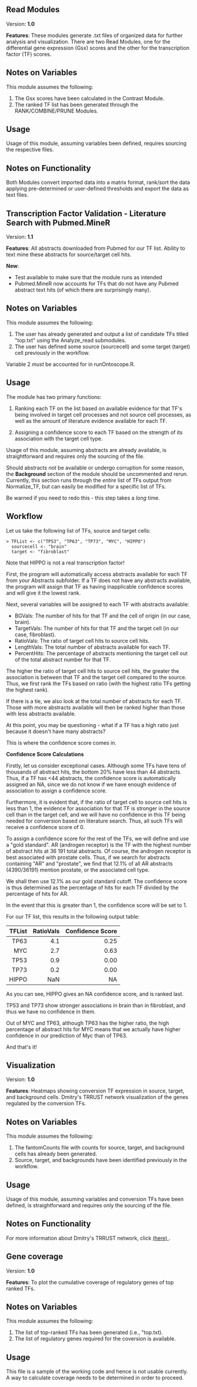 ## Read Modules

Version: **1.0**

**Features**: These modules generate .txt files of organized data for further analysis and visualization. There are two Read               Modules, one for the differential gene expression (Gsx) scores and the other for the transcription factor (TF)               scores. 

Notes on Variables
-------------
This module assumes the following:

1. The Gsx scores have been calculated in the Contrast Module. 
2. The ranked TF list has been generated through the RANK/COMBINE/PRUNE Modules. 

Usage
-------------
Usage of this module, assuming variables been defined, requires sourcing the respective files.

Notes on Functionality
-------------
Both Modules convert imported data into a matrix format, rank/sort the data applying pre-determined or user-defined thresholds and export the data as text files.

## Transcription Factor Validation - Literature Search with Pubmed.MineR

Version: **1.1**

**Features**: All abstracts downloaded from Pubmed for our TF list.
	      Ability to text mine these abstracts for source/target cell hits.

**New**: 
 - Test available to make sure that the module runs as intended
 - Pubmed.MineR now accounts for TFs that do not have any Pubmed abstract text hits (of which there are surprisingly many).
 
Notes on Variables
-------------
This module assumes the following:

1. The user has already generated and output a list of candidate TFs titled "top.txt" using the Analyze_read submodules.
2. The user has defined some source (sourcecell) and some target (target) cell previously in the workflow.

Variable 2 *must* be accounted for in runOntoscope.R.

Usage
-------------
The module has two primary functions:

1) Ranking each TF on the list based on available evidence for that TF's being involved in target cell processes
   and not source cell processes, as well as the amount of literature evidence available for each TF.

2) Assigning a confidence score to each TF based on the strength of its association with the target cell type.

Usage of this module, assuming abstracts are already available, is straightforward and requires only the sourcing of the file.

Should abstracts *not* be available or undergo corruption for some reason, the **Background** section of the module should
be uncommented and rerun. Currently, this section runs through the *entire* list of TFs output from Normalize_TF, but can
easily be modified for a specific list of TFs.

Be warned if you need to redo this - this step takes a *long* time.

Workflow
-------------
 
Let us take the following list of TFs, source and target cells:
 
```
> TFList <- c("TP53", "TP63", "TP73", "MYC", "HIPPO")
  sourcecell <- "brain"
  target <- "fibroblast"
```
Note that HIPPO is not a real transcription factor!

First, the program will automatically access abstracts available for each TF from your Abstracts subfolder. If a TF does not
have any abstracts available, the program will assign that TF as having inapplicable confidence scores and will give it the
lowest rank.

Next, several variables will be assigned to each TF with abstracts available:

- BGVals: The number of hits for that TF and the cell of origin (in our case, brain).
- TargetVals: The number of hits for that TF and the target cell (in our case, fibroblast).
- RatioVals: The ratio of target cell hits to source cell hits. 
- LengthVals: The total number of abstracts available for each TF.
- PercentHits: The percentage of abstracts mentioning the target cell out of the total abstract number for that TF.

The higher the ratio of target cell hits to source cell hits, the greater the association is between that TF and the target
cell compared to the source. Thus, we first rank the TFs based on ratio (with the highest ratio TFs getting the highest rank).

If there is a tie, we also look at the total number of abstracts for each TF. Those with more abstracts available will then
be ranked higher than those with less abstracts available.

At this point, you may be questioning - what if a TF has a high ratio just because it doesn't have many abstracts?

This is where the confidence score comes in.

**Confidence Score Calculations**

Firstly, let us consider exceptional cases. Although some TFs have tens of thousands of abstract hits, the bottom 20% have
less than 44 abstracts. Thus, if a TF has <44 abstracts, the confidence score is automatically assigned an NA, since we
do not know if we have enough evidence of association to assign a confidence score.

Furthermore, it is evident that, if the ratio of target cell to source cell hits is less than 1, the evidence for association for that TF
is stronger in the source cell than in the target cell, and we will have no confidence in this TF being needed for conversion
based on literature search. Thus, all such TFs will receive a confidence score of 0.

To assign a confidence score for the rest of the TFs, we will define and use a "gold standard". AR (androgen receptor) is the
TF with the highest number of abstract hits at 36 191 total abstracts. Of course, the androgen receptor is best associated
with prostate cells. Thus, if we search for abstracts containing "AR" and "prostate", we find that 12.1% of all AR abstracts
(4390/36191) mention prostate, or the associated cell type.

We shall then use 12.1% as our gold standard cutoff. The confidence score is thus determined as the percentage of hits for
each TF divided by the percentage of hits for AR.

In the event that this is greater than 1, the confidence score will be set to 1.

For our TF list, this results in the following output table:

|  TFList      |  RatioVals  |Confidence Score|
|-------------:|------------:|---------------:|
|          TP63|          4.1|          0.25  |
|           MYC|          2.7|          0.63  |
|          TP53|          0.9|          0.00  |
|          TP73|          0.2|          0.00  |
|         HIPPO|          NaN|            NA  |


As you can see, HIPPO gives an NA confidence score, and is ranked last.

TP53 and TP73 show stronger associations in brain than in fibroblast, and thus we have no confidence in them.

Out of MYC and TP63, although TP63 has the higher ratio, the high percentage of abstract hits for MYC means that we actually
have higher confidence in our prediction of Myc than of TP63.

And that's it!

## Visualization

Version: **1.0**

**Features**: Heatmaps showing conversion TF expression in source, target, and background cells.
	      Dmitry's TRRUST network visualization of the genes regulated by the conversion TFs.
 
Notes on Variables
-------------
This module assumes the following:

1. The fantomCounts file with counts for source, target, and background cells has already been generated.
2. Source, target, and backgrounds have been identified previously in the workflow.

Usage
-------------
Usage of this module, assuming variables and conversion TFs have been defined, is straightforward and requires only the sourcing of the file.

Notes on Functionality
-------------

For more information about Dmitry's TRRUST network, click [(here) ](https://github.com/hyginn/Ontoscope/tree/master/TRRUST_network).

## Gene coverage

Version: **1.0**

**Features**: To plot the cumulative coverage of regulatory genes of top ranked TFs. 
 
Notes on Variables
-------------
This module assumes the following:

1. The list of top-ranked TFs has been generated (i.e., "top.txt).
2. The list of regulatory genes required for the coversion is available. 

Usage
-------------
This file is a sample of the working code and hence is not usable currently. A way to calculate coverage needs to be determined in order to proceed. 
